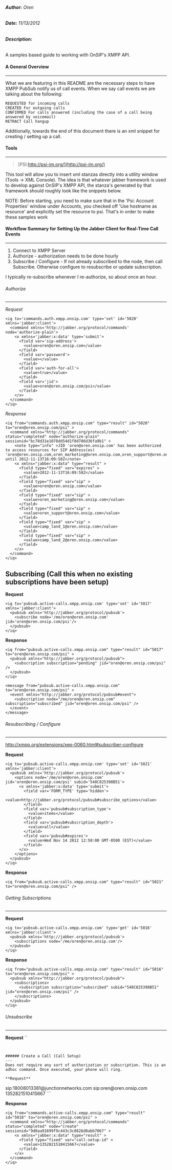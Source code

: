 ###### **Author:** Oren
###### **Date:** 11/13/2012
###### **Description:**
A samples based guide to working with OnSIP's XMPP API.


#### A General Overview
---
What we are featuring in this README are the necessary steps to have XMPP PubSub notify us of call events.  When we say call events we are talking about the following:

    REQUESTED for incoming calls
    CREATED For outgoing calls
    CONFIRMED For calls answered (including the case of a call being answered by voicemail)
    RETRACT Call hangup

Additionally, towards the end of this document there is an xml snippet for creating / setting up a call.


#### Tools
---
> [PSI:http://psi-im.org/](http://psi-im.org/)

This tool will allow you to insert xml stanzas directly into a utility window (Tools -> XML Console).  The idea is that whatever jabber framework is used to develop against OnSIP's XMPP API, the stanza's generated by that framework should roughly look like the snippets below.

NOTE: Before starting, you need to make sure that in the 'Psi: Account Properties' window under Accounts, you checked off 'Use hostname as resource' and explicitly set the resource to psi. That's in order to make these samples work


#### Workflow Summary for Setting Up the Jabber Client for Real-Time Call Events
---
1. Connect to XMPP Server
2. Authorize - authorization needs to be done hourly
3. Subscribe / Configure - If not already subscribed to the node, then call Subscribe. Otherwise configure to resubscribe or update subscription.

I typically re-subscribe whenever I re-authorize, so about once an hour.


###### Authorize
---
*Request*
```
<iq to='commands.auth.xmpp.onsip.com' type='set' id='5020' xmlns='jabber:client'>
  <command xmlns='http://jabber.org/protocol/commands' node='authorize-plain'>
    <x xmlns='jabber:x:data' type='submit'>
      <field var='sip-address'>
        <value>oren@oren.onsip.com</value>
      </field>
      <field var='password'>
        <value></value>
      </field>
      <field var='auth-for-all'>
        <value>true</value>
      </field>
      <field var='jid'>
        <value>oren@oren.onsip.com/psi</value>
      </field>
    </x>
  </command>
</iq>
```

*Response*
```
<iq from="commands.auth.xmpp.onsip.com" type="result" id="5020" to="oren@oren.onsip.com/psi" >
  <command xmlns="http://jabber.org/protocol/commands" status="completed" node="authorize-plain" sessionid="bc78d31e1078dd54d1f8d786d36fa9b1" >
    <note type="info" >JID 'oren@oren.onsip.com' has been authorized to access resources for SIP Address(es) 'oren@oren.onsip.com,oren_marketing@oren.onsip.com,oren_support@oren.onsip.com,camp_land_1@oren.onsip.com,camp_land_2@oren.onsip.com' until 2012-11-13T16:09:58Z</note>
    <x xmlns="jabber:x:data" type="result" >
      <field type="fixed" var="expires" >
        <value>2012-11-13T16:09:58Z</value>
      </field>
      <field type="fixed" var="sip" >
        <value>oren@oren.onsip.com</value>
      </field>
      <field type="fixed" var="sip" >
        <value>oren_marketing@oren.onsip.com</value>
      </field>
      <field type="fixed" var="sip" >
        <value>oren_support@oren.onsip.com</value>
      </field>
      <field type="fixed" var="sip" >
        <value>camp_land_1@oren.onsip.com</value>
      </field>
      <field type="fixed" var="sip" >
        <value>camp_land_2@oren.onsip.com</value>
      </field>
    </x>
  </command>
</iq>
```

Subscribing (Call this when no existing subscriptions have been setup)
---
**Request**
```
<iq to='pubsub.active-calls.xmpp.onsip.com' type='set' id='5017' xmlns='jabber:client'>
  <pubsub xmlns='http://jabber.org/protocol/pubsub'>
    <subscribe node='/me/oren@oren.onsip.com' jid='oren@oren.onsip.com/psi'/>
  </pubsub>
</iq>
```

**Response**
```
<iq from="pubsub.active-calls.xmpp.onsip.com" type="result" id="5017" to="oren@oren.onsip.com/psi" >
  <pubsub xmlns="http://jabber.org/protocol/pubsub">
    <subscription subscription="pending" jid="oren@oren.onsip.com/psi" />
  </pubsub>
</iq>
```
```
<message from="pubsub.active-calls.xmpp.onsip.com" to="oren@oren.onsip.com/psi" >
  <event xmlns="http://jabber.org/protocol/pubsub#event">
    <subscription node="/me/oren@oren.onsip.com" subscription="subscribed" jid="oren@oren.onsip.com/psi" />
  </event>
</message>
```

###### Resubscribing / Configure
---
http://xmpp.org/extensions/xep-0060.html#subscriber-configure

**Request**
```
<iq to='pubsub.active-calls.xmpp.onsip.com' type='set' id='5021' xmlns='jabber:client'>
  <pubsub xmlns='http://jabber.org/protocol/pubsub'>
    <options node='/me/oren@oren.onsip.com' jid='oren@oren.onsip.com/psi' subid='548C825398B51'>
      <x xmlns='jabber:x:data' type='submit'>
        <field var='FORM_TYPE' type='hidden'>
          <value>http://jabber.org/protocol/pubsub#subscribe_options</value>
        </field>
        <field var='pubsub#subscription_type'>
          <value>items</value>
        </field>
        <field var='pubsub#subscription_depth'>
          <value>all</value>
        </field>
        <field var='pubsub#expires'>
          <value>Wed Nov 14 2012 12:50:00 GMT-0500 (EST)</value>
        </field>
      </x>
    </options>
  </pubsub>
</iq>
```

**Response**
```
<iq from="pubsub.active-calls.xmpp.onsip.com" type="result" id="5021" to="oren@oren.onsip.com/psi" />
```


###### Getting Subscriptions
---
**Request**
```
<iq to='pubsub.active-calls.xmpp.onsip.com' type='get' id='5016' xmlns='jabber:client'>
  <pubsub xmlns='http://jabber.org/protocol/pubsub'>
    <subscriptions node='/me/oren@oren.onsip.com'/>
  </pubsub>
</iq>
```

**Response**
```
<iq from="pubsub.active-calls.xmpp.onsip.com" type="result" id="5016" to="oren@oren.onsip.com/psi" >
  <pubsub xmlns="http://jabber.org/protocol/pubsub">
    <subscriptions>
      <subscription subscription="subscribed" subid="548C825398B51" jid="oren@oren.onsip.com/psi" />
    </subscriptions>
  </pubsub>
</iq>
```

###### Unsubscribe
---
**Request**
``
<iq type='set' to='pubsub.active-calls.xmpp.onsip.com' id='unsub1'>
  <pubsub xmlns='http://jabber.org/protocol/pubsub'>
     <unsubscribe node='/me/oren@oren.onsip.com' subid="548C825398B51" jid="oren@oren.onsip.com/psi" />
  </pubsub>
</iq>
```


###### Create a Call (Call Setup)
---
Does not require any sort of authorization or subscription. This is an adhoc command. Once executed, your phone will ring.

**Request**
```
<iq to='commands.active-calls.xmpp.onsip.com' type='set' id='5018' xmlns='jabber:client'>
  <command xmlns='http://jabber.org/protocol/commands' node='create'>
    <x xmlns='jabber:x:data' type='submit'>
      <field var='to'>
        <value>sip:18008013381@junctionnetworks.com</value>
      </field>
      <field var='from'>
        <value>sip:oren@oren.onsip.com</value>
      </field>
      <field var='call-setup-id'>
        <value>1352821510415667</value>
      </field>
    </x>
  </command>
</iq>
```

**Response**
```
<iq from="commands.active-calls.xmpp.onsip.com" type="result" id="5018" to="oren@oren.onsip.com/psi" >
  <command xmlns="http://jabber.org/protocol/commands" status="completed" node="create" sessionid="9d0aa91699f9c443c3c8626d8abb7067" >
    <x xmlns="jabber:x:data" type="result" >
      <field type="fixed" var="call-setup-id" >
        <value>1352821510415667</value>
      </field>
    </x>
  </command>
</iq>
```


